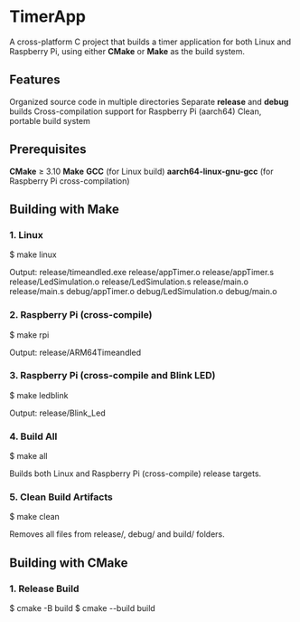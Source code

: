 # TimerApp

A cross-platform C project that builds a timer application for both Linux and Raspberry Pi, using either **CMake** or **Make** as the build system.

## Features

Organized source code in multiple directories
Separate **release** and **debug** builds
Cross-compilation support for Raspberry Pi (aarch64)
Clean, portable build system

## Prerequisites

**CMake** ≥ 3.10
**Make**
**GCC** (for Linux build)
**aarch64-linux-gnu-gcc** (for Raspberry Pi cross-compilation)


## Building with Make

### 1. Linux

$ make linux

Output: release/timeandled.exe
        release/appTimer.o
        release/appTimer.s
        release/LedSimulation.o
        release/LedSimulation.s
        release/main.o
        release/main.s
        debug/appTimer.o
        debug/LedSimulation.o
        debug/main.o
        

### 2. Raspberry Pi (cross-compile)

$ make rpi

Output: release/ARM64Timeandled

### 3. Raspberry Pi (cross-compile and Blink LED)

$ make ledblink

Output: release/Blink_Led

### 4. Build All

$ make all

Builds both Linux and Raspberry Pi (cross-compile) release targets.

### 5. Clean Build Artifacts

$ make clean

Removes all files from release/, debug/ and build/ folders.

## Building with CMake

### 1. Release Build

$ cmake -B build
$ cmake --build build